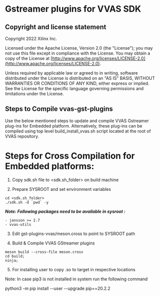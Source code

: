 # Gstreamer plugins for VVAS SDK

## Copyright and license statement
Copyright 2022 Xilinx Inc.

Licensed under the Apache License, Version 2.0 (the "License"); you may not use this file except in compliance with the License. You may obtain a copy of the License at
[http://www.apache.org/licenses/LICENSE-2.0](http://www.apache.org/licenses/LICENSE-2.0).

Unless required by applicable law or agreed to in writing, software distributed under the License is distributed on an "AS IS" BASIS, WITHOUT WARRANTIES OR CONDITIONS OF ANY KIND, either express or implied. See the License for the specific language governing permissions and limitations under the License.

## Steps to Compile vvas-gst-plugins

Use the below mentioned steps to update and compile VVAS Gstreamer plug-ins for Embedded platform.
Alternatively, these plug-ins can be compiled using top level build_install_vvas.sh script located at the root of VVAS repository.

# Steps for Cross Compilation for Embedded platforms:

1. Copy sdk.sh file to <sdk.sh_folder> on build machine

2. Prepare SYSROOT and set environment variables
```
cd <sdk.sh_folder>
./sdk.sh -d `pwd` -y
```
***Note: Following packages need to be available in sysroot :***
```
- jansson >= 2.7
- vvas-utils
```

3. Edit gst-plugins-vvas/meson.cross to point to SYSROOT path

4. Build & Compile VVAS GStreamer plugins
```
meson build --cross-file meson.cross
cd build;
ninja;
```
5. For installing user to copy .so to target in respective locations

Note: In case pip3 is not installed in system run the following command

python3 -m pip install --user --upgrade pip==20.2.2
